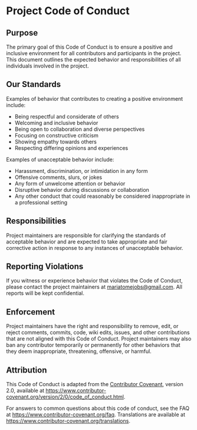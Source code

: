 # Project Code of Conduct

## Purpose

The primary goal of this Code of Conduct is to ensure a positive and inclusive environment for all contributors and participants in the project. This document outlines the expected behavior and responsibilities of all individuals involved in the project.

## Our Standards

Examples of behavior that contributes to creating a positive environment include:

- Being respectful and considerate of others
- Welcoming and inclusive behavior
- Being open to collaboration and diverse perspectives
- Focusing on constructive criticism
- Showing empathy towards others
- Respecting differing opinions and experiences

Examples of unacceptable behavior include:

- Harassment, discrimination, or intimidation in any form
- Offensive comments, slurs, or jokes
- Any form of unwelcome attention or behavior
- Disruptive behavior during discussions or collaboration
- Any other conduct that could reasonably be considered inappropriate in a professional setting

## Responsibilities

Project maintainers are responsible for clarifying the standards of acceptable behavior and are expected to take appropriate and fair corrective action in response to any instances of unacceptable behavior.

## Reporting Violations

If you witness or experience behavior that violates the Code of Conduct, please contact the project maintainers at [mariatomejobs@gmail.com](mailto:mariatomejobs@gmail.com). All reports will be kept confidential.

## Enforcement

Project maintainers have the right and responsibility to remove, edit, or reject comments, commits, code, wiki edits, issues, and other contributions that are not aligned with this Code of Conduct. Project maintainers may also ban any contributor temporarily or permanently for other behaviors that they deem inappropriate, threatening, offensive, or harmful.

## Attribution

This Code of Conduct is adapted from the [Contributor Covenant](https://www.contributor-covenant.org/version/2/0/code_of_conduct.html), version 2.0, available at https://www.contributor-covenant.org/version/2/0/code_of_conduct.html.

For answers to common questions about this code of conduct, see the FAQ at https://www.contributor-covenant.org/faq. Translations are available at https://www.contributor-covenant.org/translations.

